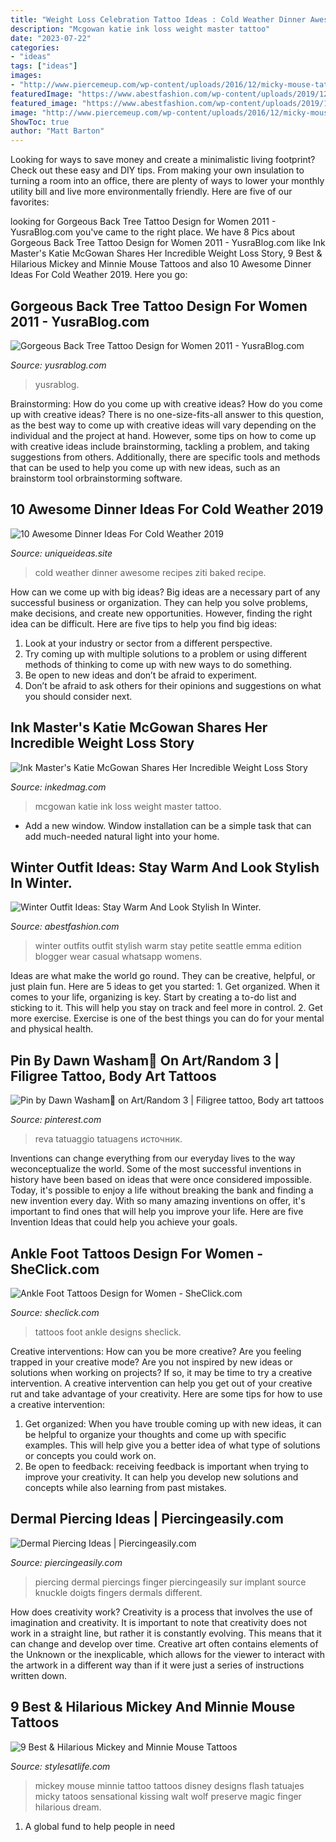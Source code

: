 ```yaml
---
title: "Weight Loss Celebration Tattoo Ideas : Cold Weather Dinner Awesome Recipes Ziti Baked Recipe"
description: "Mcgowan katie ink loss weight master tattoo"
date: "2023-07-22"
categories:
- "ideas"
tags: ["ideas"]
images:
- "http://www.piercemeup.com/wp-content/uploads/2016/12/micky-mouse-tattoo-designs-4.jpg"
featuredImage: "https://www.abestfashion.com/wp-content/uploads/2019/12/0L4A0346-1440x2160-1-696x1044.jpg"
featured_image: "https://www.abestfashion.com/wp-content/uploads/2019/12/0L4A0346-1440x2160-1-696x1044.jpg"
image: "http://www.piercemeup.com/wp-content/uploads/2016/12/micky-mouse-tattoo-designs-4.jpg"
ShowToc: true
author: "Matt Barton"
---
```



Looking for ways to save money and create a minimalistic living footprint? Check out these easy and DIY tips. From making your own insulation to turning a room into an office, there are plenty of ways to lower your monthly utility bill and live more environmentally friendly. Here are five of our favorites: 

	

		
looking for Gorgeous Back Tree Tattoo Design for Women 2011 - YusraBlog.com you've came to the right place. We have 8 Pics about Gorgeous Back Tree Tattoo Design for Women 2011 - YusraBlog.com like Ink Master&#039;s Katie McGowan Shares Her Incredible Weight Loss Story, 9 Best &amp; Hilarious Mickey and Minnie Mouse Tattoos and also 10 Awesome Dinner Ideas For Cold Weather 2019. Here you go:
		
    
## Gorgeous Back Tree Tattoo Design For Women 2011 - YusraBlog.com

<img loading=lazy src="https://www.yusrablog.com/wp-content/uploads/2011/01/Gorgeous-Back-Tree-Tattoo-Design-for-Women-2011.jpeg" onerror="this.onerror=null;this.src='https://tse3.mm.bing.net/th?id=OIP.VhYW7iqZDIueaFWs5APOFgHaJ4&amp;pid=15.1';" alt="Gorgeous Back Tree Tattoo Design for Women 2011 - YusraBlog.com">

_Source: yusrablog.com_

>yusrablog. 

	

Brainstorming: How do you come up with creative ideas?
How do you come up with creative ideas?
There is no one-size-fits-all answer to this question, as the best way to come up with creative ideas will vary depending on the individual and the project at hand. However, some tips on how to come up with creative ideas include brainstorming, tackling a problem, and taking suggestions from others. Additionally, there are specific tools and methods that can be used to help you come up with new ideas, such as an brainstorm tool orbrainstorming software.

    
## 10 Awesome Dinner Ideas For Cold Weather 2019

<img loading=lazy src="https://www.uniqueideas.site/wp-content/uploads/260-best-cold-weather-recipes-images-on-pinterest-baked-ziti.jpg" onerror="this.onerror=null;this.src='https://tse4.mm.bing.net/th?id=OIP.5HsgB-dlM8e6tvtmUyEGhAHaLH&amp;pid=15.1';" alt="10 Awesome Dinner Ideas For Cold Weather 2019">

_Source: uniqueideas.site_

>cold weather dinner awesome recipes ziti baked recipe. 

	

How can we come up with big ideas?
Big ideas are a necessary part of any successful business or organization. They can help you solve problems, make decisions, and create new opportunities. However, finding the right idea can be difficult. Here are five tips to help you find big ideas:
1. Look at your industry or sector from a different perspective.
2. Try coming up with multiple solutions to a problem or using different methods of thinking to come up with new ways to do something.
3. Be open to new ideas and don’t be afraid to experiment.
4. Don’t be afraid to ask others for their opinions and suggestions on what you should consider next.

    
## Ink Master&#039;s Katie McGowan Shares Her Incredible Weight Loss Story

<img loading=lazy src="https://www.inkedmag.com/.image/t_share/MTU5MDMyOTg3OTE1Nzg5OTcz/mcgowan-feat.jpg" onerror="this.onerror=null;this.src='https://tse2.mm.bing.net/th?id=OIP.3YSi44rw20thE7uJhj-aUwHaF7&amp;pid=15.1';" alt="Ink Master&#039;s Katie McGowan Shares Her Incredible Weight Loss Story">

_Source: inkedmag.com_

>mcgowan katie ink loss weight master tattoo. 

	

- Add a new window. Window installation can be a simple task that can add much-needed natural light into your home.

    
## Winter Outfit Ideas: Stay Warm And Look Stylish In Winter.

<img loading=lazy src="https://www.abestfashion.com/wp-content/uploads/2019/12/0L4A0346-1440x2160-1-696x1044.jpg" onerror="this.onerror=null;this.src='https://tse3.mm.bing.net/th?id=OIP.U-QQKvbkjg0ESh8VyVffJQAAAA&amp;pid=15.1';" alt="Winter Outfit Ideas: Stay Warm And Look Stylish In Winter.">

_Source: abestfashion.com_

>winter outfits outfit stylish warm stay petite seattle emma edition blogger wear casual whatsapp womens. 

	

Ideas are what make the world go round. They can be creative, helpful, or just plain fun. Here are 5 ideas to get you started: 1. Get organized. When it comes to your life, organizing is key. Start by creating a to-do list and sticking to it. This will help you stay on track and feel more in control. 2. Get more exercise. Exercise is one of the best things you can do for your mental and physical health.

    
## Pin By Dawn Washam🌹 On Art/Random 3 | Filigree Tattoo, Body Art Tattoos

<img loading=lazy src="https://i.pinimg.com/originals/49/22/40/492240e5f718fe705d95be8af3987b93.jpg" onerror="this.onerror=null;this.src='https://tse4.mm.bing.net/th?id=OIP.5XugK_1yKG_xw-BSU6mgxQHaKn&amp;pid=15.1';" alt="Pin by Dawn Washam🌹 on Art/Random 3 | Filigree tattoo, Body art tattoos">

_Source: pinterest.com_

>reva tatuaggio tatuagens источник. 

	

Inventions can change everything from our everyday lives to the way weconceptualize the world. Some of the most successful inventions in history have been based on ideas that were once considered impossible. Today, it's possible to enjoy a life without breaking the bank and finding a new invention every day. With so many amazing inventions on offer, it's important to find ones that will help you improve your life. Here are five Invention Ideas that could help you achieve your goals.

    
## Ankle Foot Tattoos Design For Women - SheClick.com

<img loading=lazy src="https://www.sheclick.com/wp-content/uploads/2010/12/Ankle-Foot-Tattoos-Design-for-Women.jpg" onerror="this.onerror=null;this.src='https://tse3.mm.bing.net/th?id=OIP.QTKIUg_CTR9pDtVwxJiCeQHaLH&amp;pid=15.1';" alt="Ankle Foot Tattoos Design for Women - SheClick.com">

_Source: sheclick.com_

>tattoos foot ankle designs sheclick. 

	

Creative interventions: How can you be more creative?
Are you feeling trapped in your creative mode? Are you not inspired by new ideas or solutions when working on projects? If so, it may be time to try a creative intervention. A creative intervention can help you get out of your creative rut and take advantage of your creativity. Here are some tips for how to use a creative intervention: 
1. Get organized: When you have trouble coming up with new ideas, it can be helpful to organize your thoughts and come up with specific examples. This will help give you a better idea of what type of solutions or concepts you could work on. 
2. Be open to feedback: receiving feedback is important when trying to improve your creativity. It can help you develop new solutions and concepts while also learning from past mistakes. 

    
## Dermal Piercing Ideas | Piercingeasily.com

<img loading=lazy src="https://www.piercingeasily.com/wp-content/uploads/2013/08/dermal-piercing-141.jpg" onerror="this.onerror=null;this.src='https://tse3.mm.bing.net/th?id=OIP.Y6ojPgyOr6xb3b-CVFWMTAHaE7&amp;pid=15.1';" alt="Dermal Piercing Ideas | Piercingeasily.com">

_Source: piercingeasily.com_

>piercing dermal piercings finger piercingeasily sur implant source knuckle doigts fingers dermals different. 

	

How does creativity work?
Creativity is a process that involves the use of imagination and creativity. It is important to note that creativity does not work in a straight line, but rather it is constantly evolving. This means that it can change and develop over time. Creative art often contains elements of the Unknown or the inexplicable, which allows for the viewer to interact with the artwork in a different way than if it were just a series of instructions written down.

    
## 9 Best &amp; Hilarious Mickey And Minnie Mouse Tattoos

<img loading=lazy src="http://www.piercemeup.com/wp-content/uploads/2016/12/micky-mouse-tattoo-designs-4.jpg" onerror="this.onerror=null;this.src='https://tse4.mm.bing.net/th?id=OIP.qcyhXopqIgIT2pe2_hlhlQHaJ4&amp;pid=15.1';" alt="9 Best &amp; Hilarious Mickey and Minnie Mouse Tattoos">

_Source: stylesatlife.com_

>mickey mouse minnie tattoo tattoos disney designs flash tatuajes micky tatoos sensational kissing walt wolf preserve magic finger hilarious dream. 

	

1. A global fund to help people in need 

